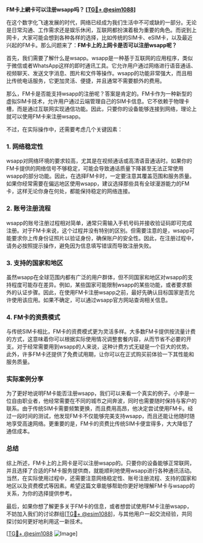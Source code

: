 **FM卡上網卡可以注册wsapp吗？ [[TG💪+ @esim1088](https://t.me/s/esim1088)]**

在这个数字化飞速发展的时代，网络已经成为我们生活中不可或缺的一部分。无论是日常沟通、工作需求还是娱乐休闲，互联网都扮演着极为重要的角色。而说到上网卡，大家可能会想到各种各样的选择，比如传统的SIM卡、eSIM卡，以及最近兴起的FM卡。那么问题来了：**FM卡上的上网卡是否可以注册wsapp呢？**

首先，我们需要了解什么是wsapp。wsapp是一种基于互联网的应用程序，类似于微信或者WhatsApp这样的即时通讯工具。它允许用户通过网络进行语音通话、视频聊天、发送文字消息、图片和文件等操作。wsapp的功能非常强大，而且相比传统电话服务，它更加灵活、便捷，并且通常不需要额外的费用。

那么，FM卡是否能支持wsapp的注册呢？答案是肯定的。FM卡作为一种新型的虚拟SIM卡技术，允许用户通过云端管理自己的SIM卡信息。它不依赖于物理卡槽，而是通过互联网实现通信功能。因此，只要你的设备能够连接到网络，理论上就可以使用FM卡来注册wsapp。

不过，在实际操作中，还需要考虑几个关键因素：

### 1. 网络稳定性

wsapp对网络环境的要求较高，尤其是在视频通话或高清语音通话时。如果你的FM卡提供的网络信号不够稳定，可能会导致通话质量下降甚至无法正常使用wsapp的部分功能。因此，在选择FM卡时，一定要注意其覆盖范围和服务质量。如果你经常需要在偏远地区使用wsapp，建议选择那些具有全球漫游能力的FM卡，这样无论你身在何处，都能保持稳定的网络连接。

### 2. 账号注册流程

wsapp的账号注册过程相对简单，通常只需输入手机号码并接收验证码即可完成注册。对于FM卡来说，这个过程并没有特别的区别。但需要注意的是，wsapp可能要求你上传身份证照片以验证身份，确保账户的安全性。因此，在注册过程中，请务必按照提示操作，避免因为信息填写错误而导致注册失败。

### 3. 支持的国家和地区

虽然wsapp在全球范围内都有广泛的用户群体，但不同国家和地区对wsapp的支持程度可能存在差异。例如，某些国家可能限制wsapp的某些功能，或者要求额外的认证步骤。因此，在使用FM卡注册wsapp之前，最好先确认目标国家是否允许使用该应用。如果不确定，可以通过wsapp官方网站查询相关信息。

### 4. FM卡的资费模式

与传统SIM卡相比，FM卡的资费模式更为灵活多样。大多数FM卡提供按流量计费的方式，这意味着你可以根据实际使用情况调整套餐内容，从而节省不必要的开支。对于经常需要用到wsapp的人来说，这种计费方式无疑是一个巨大的优势。此外，许多FM卡还提供了免费试用期，让你可以在正式购买前体验一下其性能和服务质量。

### 实际案例分享

为了更好地说明FM卡能否注册wsapp，我们可以来看一个真实的例子。小李是一位自由职业者，他经常需要在不同的城市之间奔波，同时也需要随时保持与客户的联系。由于传统SIM卡需要频繁更换，而且费用高昂，他决定尝试使用FM卡。经过一段时间的测试，他发现FM卡不仅能够完美支持wsapp，而且还能让他随时随地享受高速网络。更重要的是，FM卡的资费比传统SIM卡便宜得多，大大降低了通信成本。

### 总结

综上所述，FM卡上的上网卡是可以注册wsapp的。只要你的设备能够正常联网，并且选择了合适的FM卡服务提供商，就能顺利地使用wsapp进行各种通讯活动。当然，在实际使用过程中，还需要注意网络稳定性、账号注册流程、支持的国家和地区以及资费模式等因素。希望这篇文章能够帮助你更好地理解FM卡与wsapp的关系，为你的选择提供参考。

最后，如果你想了解更多关于FM卡的信息，或者想尝试使用FM卡注册wsapp，不妨加入我们的讨论群组[[TG💪+ @esim1088](https://t.me/s/esim1088)]，与其他用户一起交流经验，共同探讨如何更好地利用这一新技术。

[[TG💪+ @esim1088](https://t.me/s/esim1088) ![Image](https://i.postimg.cc/4NQfJmqS/Snipaste-2025-05-13-00-14-12.png)]